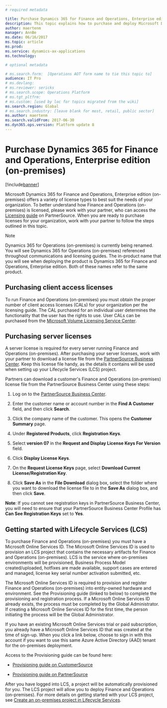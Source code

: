 ```yaml
---
# required metadata

title: Purchase Dynamics 365 for Finance and Operations, Enterprise edition (on-premises)
description: This topic explains how to purchase and deploy Microsoft Dynamics 365 for Finance and Operations, Enterprise edition (on-premises).
author: maertenm 
manager: AnnBe
ms.date: 06/16/2017
ms.topic: article
ms.prod: 
ms.service: dynamics-ax-applications
ms.technology: 

# optional metadata

# ms.search.form:  [Operations AOT form name to tie this topic to]
audience: IT Pro
# ms.devlang: 
# ms.reviewer: sericks
# ms.search.scope: Operations Platform 
# ms.tgt_pltfrm: 
# ms.custom: [used by loc for topics migrated from the wiki]
ms.search.region: Global
# ms.search.industry: [leave blank for most, retail, public sector]
ms.author: maertenm
ms.search.validFrom: 2017-06-30 
ms.dyn365.ops.version: Platform update 8 
---
```


# Purchase Dynamics 365 for Finance and Operations, Enterprise edition (on-premises)

[!include[banner](../includes/banner.md)]

Microsoft Dynamics 365 for Finance and Operations, Enterprise edition (on-premises) offers a variety of license types to best suit the needs of your organization. To better understand how Finance and Operations (on-premises) is licensed, please work with your partner, who can access the [Licensing guide](https://go.microsoft.com/fwlink/?linkid=852079) on PartnerSource. When you are ready to purchase licenses for your organization, work with your partner to follow the steps outlined in this topic.

> [!NOTE]
> Dynamics 365 for Operations (on-premises) is currently being renamed. You will see Dynamics 365 for Operations (on-premises) referenced throughout communications and licensing guides. The in-product name that you will see when deploying the product is Dynamics 365 for Finance and Operations, Enterprise edition. Both of these names refer to the same product.

Purchasing client access licenses
-------------------

To run Finance and Operations (on-premises) you must obtain the proper number of client access licenses (CALs) for your organization per the licensing guide. The CAL purchased for an individual user determines the functionality that the user has the rights to use. User CALs can be purchased from the [Microsoft Volume Licensing Service Center](https://www.microsoft.com/Licensing/servicecenter/default.aspx).

Purchasing server licenses
--------------------------

A server license is required for every server running Finance and Operations (on-premises). After purchasing your server licenses, work with your partner to download a license file from the [PartnerSource Business Center](https://businesscenter.mbs.microsoft.com/). Keep this license file handy, as the details it contains will be used when setting up your Lifecycle Services (LCS) project.

Partners can download a customer's Finance and Operations (on-premises) license file from the PartnerSource Business Center using these steps:

1.  Log on to the [PartnerSource Business Center](https://businesscenter.mbs.microsoft.com/).

3.  Enter the customer name or account number in the **Find A Customer** field, and then click **Search**.

4.  Click the company name of the customer. This opens the **Customer Summary** page.

5.  Under **Registered Products**, click **Registration Keys**.

6.  Select **version 07** in the **Request and Display License Keys For Version** field.

7.  Click **Display License Keys**.

8.  On the **Request License Keys** page, select **Download Current License/Registration Key**.

9.  Click **Save As** in the **File Download** dialog box, select the folder where you want to download the license file to in the **Save As** dialog box, and then click **Save**.

**Note**: If you cannot see registration keys in PartnerSource Business Center, you will need to ensure that your PartnerSource Business Center Profile has **Can See Registration Keys** set to **Yes**.

Getting started with Lifecycle Services (LCS)
---------------------------------------

To purchase Finance and Operations (on-premises) you must have a Microsoft Online Services ID. The Microsoft Online Services ID is used to provision an LCS project that contains the necessary artifacts for Finance and Operations (on-premises). LCS is the service where on-premises environments will be provisioned, Business Process Model created/uploaded, hotfixes are made available, support cases are entered and managed, license key serial number activation submitted, etc.

The Microsoft Online Services ID is required to provision and register Finance and Operations (on-premises) into entity-owned hardware and environment. See the Provisioning guide (linked to below) to complete the provisioning and registration process. If a Microsoft Online Services ID already exists, the process must be completed by the Global Administrator. If creating a Microsoft Online Services ID for the first time, the person initiating the process will be the Global Administrator.

If you have an existing Microsoft Online Services trial or paid subscription, you already have a Microsoft Online Services ID that was created at the time of sign-up. When you click a link below, choose to sign in with this account if you want to use this same Azure Active Directory (AAD) tenant for the on-premises deployment.

Access to the Provisioning guide can be found here:

- [Provisioning guide on CustomerSource](https://go.microsoft.com/fwlink/?linkid=852080)

- [Provisioning guide on PartnerSource](https://go.microsoft.com/fwlink/?linkid=852081)

After you have logged into LCS, a project will be automatically provisioned for you. The LCS project will allow you to deploy Finance and Operations (on-premises). For more details on getting started with your LCS project, see [Create an on-premises project in Lifecycle Services](../lifecycle-services/lbd-create-lcs-on-prem-project.md).
